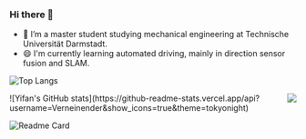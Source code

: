 ### Hi there 👋
- 🌱 I’m a master student studying mechanical engineering at Technische Universität Darmstadt.
- 😄 I'm currently learning automated driving, mainly in direction sensor fusion and SLAM.

![Top Langs](https://github-readme-stats.vercel.app/api/top-langs/?username=Verneinender&theme=tokyonight&hide=Makefile,C,Typescript)  

<img align="right" src="https://github-readme-stats.vercel.app/api?username=Verneinender&show_icons=true">
![Yifan's GitHub stats](https://github-readme-stats.vercel.app/api?username=Verneinender&show_icons=true&theme=tokyonight)

![Readme Card](https://github-readme-stats.vercel.app/api/pin/?username=Verneinender&repo=Mobile_Robotics_Exercises)

<!--
**Verneinender/Verneinender** is a ✨ _special_ ✨ repository because its `README.md` (this file) appears on your GitHub profile.



Here are some ideas to get you started:

- 🔭 I’m currently working on ...
- 🌱 I’m currently learning ...
- 👯 I’m looking to collaborate on ...
- 🤔 I’m looking for help with ...
- 💬 Ask me about ...
- 📫 How to reach me: ...
- 😄 Pronouns: ...
- ⚡ Fun fact: ...
-->
